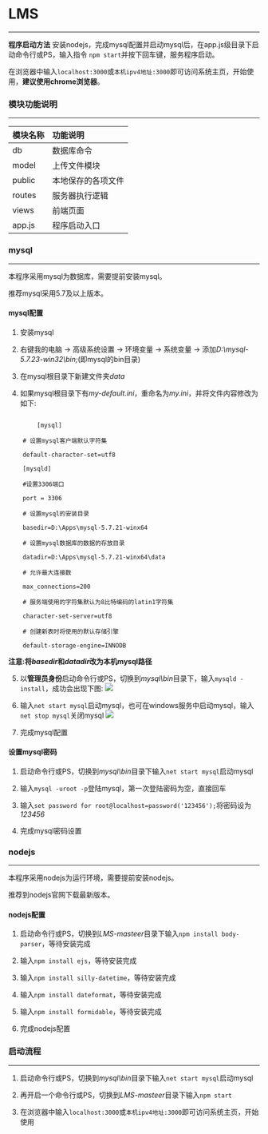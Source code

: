 # LMS
---
**程序启动方法** 安装nodejs，完成mysql配置并启动mysql后，在app.js级目录下启动命令行或PS，输入指令 `npm start`并按下回车键，服务程序启动。

在浏览器中输入`localhost:3000`或`本机ipv4地址:3000`即可访问系统主页，开始使用，**建议使用chrome浏览器**。

### 模块功能说明
---
模块名称|功能说明
:--|:--
db|数据库命令  
model|上传文件模块  
public|本地保存的各项文件  
routes|服务器执行逻辑  
views|前端页面  
app.js|程序启动入口

### mysql
---
本程序采用mysql为数据库，需要提前安装mysql。

推荐mysql采用5.7及以上版本。

#### mysql配置
1. 安装mysql

2. 右键我的电脑 -> 高级系统设置 -> 环境变量 -> 系统变量 -> 添加*D:\mysql-5.7.23-win32\bin;*(即mysql的bin目录)

3. 在mysql根目录下新建文件夹*data*

4. 如果mysql根目录下有*my-default.ini*，重命名为*my.ini*，并将文件内容修改为如下:
```

    	[mysql]

	# 设置mysql客户端默认字符集

	default-character-set=utf8 

	[mysqld]

	#设置3306端口

	port = 3306 

	# 设置mysql的安装目录

	basedir=D:\Apps\mysql-5.7.21-winx64 

	# 设置mysql数据库的数据的存放目录

	datadir=D:\Apps\mysql-5.7.21-winx64\data

	# 允许最大连接数

	max_connections=200

	# 服务端使用的字符集默认为8比特编码的latin1字符集

	character-set-server=utf8

	# 创建新表时将使用的默认存储引擎

	default-storage-engine=INNODB
```
  **注意:将*basedir*和*datadir*改为本机mysql路径**

5. 以**管理员身份**启动命令行或PS，切换到*mysql\bin*目录下，输入`mysqld -install`，成功会出现下图:
![](https://images2017.cnblogs.com/blog/1013082/201711/1013082-20171129200703745-1678069599.png)

6. 输入`net start mysql`启动mysql，也可在windows服务中启动mysql，输入`net stop mysql`关闭mysql
![](https://images2017.cnblogs.com/blog/1013082/201711/1013082-20171129201043401-962847995.png)

7. 完成mysql配置
 
#### 设置mysql密码
1. 启动命令行或PS，切换到*mysql\bin*目录下输入`net start mysql`启动mysql

2. 输入`mysql -uroot -p`登陆mysql，第一次登陆密码为空，直接回车

3. 输入`set password for root@localhost=password('123456');`将密码设为*123456*

4. 完成mysql密码设置

### nodejs
---
本程序采用nodejs为运行环境，需要提前安装nodejs。

推荐到nodejs官网下载最新版本。

#### nodejs配置
1. 启动命令行或PS，切换到*LMS-masteer*目录下输入`npm install body-parser`，等待安装完成

2. 输入`npm install ejs`，等待安装完成

3. 输入`npm install silly-datetime`，等待安装完成

4. 输入`npm install dateformat`，等待安装完成

5. 输入`npm install formidable`，等待安装完成

6. 完成nodejs配置

### 启动流程
---
1. 启动命令行或PS，切换到*mysql\bin*目录下输入`net start mysql`启动mysql

2. 再开启一个命令行或PS，切换到*LMS-masteer*目录下输入`npm start`

3. 在浏览器中输入`localhost:3000`或`本机ipv4地址:3000`即可访问系统主页，开始使用

